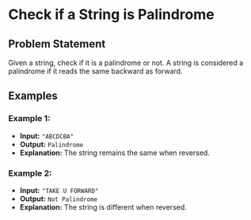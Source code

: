 # Check if a String is Palindrome

## Problem Statement

Given a string, check if it is a palindrome or not. A string is considered a palindrome if it reads the same backward as forward.

## Examples

### Example 1:

- **Input:** `"ABCDCBA"`
- **Output:** `Palindrome`
- **Explanation:** The string remains the same when reversed.

### Example 2:

- **Input:** `"TAKE U FORWARD"`
- **Output:** `Not Palindrome`
- **Explanation:** The string is different when reversed.
